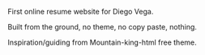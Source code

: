 First online resume website for Diego Vega.

Built from the ground, no theme, no copy paste, nothing.

Inspiration/guiding from Mountain-king-html free theme.


